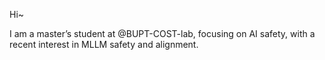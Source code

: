Hi~ 

I am a master’s student at @BUPT-COST-lab, focusing on AI safety, with a recent interest in MLLM safety and alignment.
